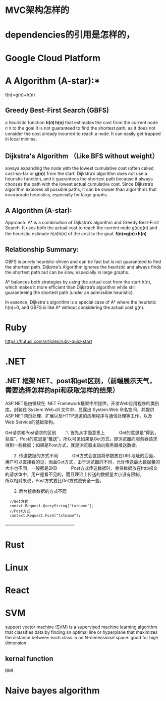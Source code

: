 

# MVC架构怎样的

# dependencies的引用是怎样的，

# Google Cloud Platform


# A Algorithm (A-star):*
f(n)=g(n)+h(n)

## Greedy Best-First Search (GBFS)
a heuristic function **ℎ(𝑛) h(n)** that estimates the cost from the current node 𝑛 n to the goal
It is not guaranteed to find the shortest path, as it does not consider the cost already incurred to reach a node. It can easily get trapped in local minima.

## Dijkstra's Algorithm （Like BFS without weight）
always expanding the node with the lowest cumulative cost (often called cost-so-far or **g(n)**) from the start.
Dijkstra’s algorithm does not use a heuristic function, and it guarantees the shortest path because it always chooses the path with the lowest actual cumulative cost.
Since Dijkstra’s algorithm explores all possible paths, it can be slower than algorithms that incorporate heuristics, especially for large graphs.

## A Algorithm (A-star):
Approach: A* is a combination of Dijkstra’s algorithm and Greedy Best-First Search. It uses both the actual cost to reach the current node 
𝑔(𝑛)g(n) and the heuristic estimate ℎ(𝑛)h(n) of the cost to the goal. 
**f(n)=g(n)+h(n)**


## Relationship Summary:
GBFS is purely heuristic-driven and can be fast but is not guaranteed to find the shortest path.
Dijkstra's Algorithm ignores the heuristic and always finds the shortest path but can be slow, especially in large graphs.

A* balances both strategies by using the actual cost from the start h(n), which makes it more efficient than Dijkstra’s algorithm while still guaranteeing the shortest path (under an admissible heuristic).

In essence, Dijkstra's algorithm is a special case of A* where the heuristic h(n)=0, and GBFS is like A* without considering the actual cost g(n).



# Ruby


https://hutusi.com/articles/ruby-quickstart

# .NET
## .NET 框架 NET、post和get区别，（前端展示天气，需要选择怎样的api和获取怎样的结果）


ASP.NET是由微软在. NET Framework框架中所提供，开发Web应用程序的类别库，封装在 System.Web.dll 文件中，显露出 System.Web 命名空间，并提供ASP.NET网页处理、扩展以及HTTP通道的应用程序与通信处理等工作，以及Web Service的基础架构。


Get请求和Post请求的区别
  1. 首先从字面意思上
   Get的意思是“得到，获取”，Post的意思是“推送”。所以可见如果是Get方式，即浏览器向服务器请求得到一些数据；如果是Post方式，就是浏览器主动向服务器推送数据。

  2. 传送数据的方式不同
   Get方式会直接将参数放在URL地址的后面，用户可以直接看的见，而且Get方式，由于浏览器的不同，允许传送最大数据量的大小也不同，一般都是2KB
   Post方式传送数据时，会将数据放在http报文的请求体中，用户是看不见的，而且理论上传送的数据量大小没有限制。
   所以相对来说，Post方式要比Get方式更安全一些。

  3. 后台接收数据的方式不同

      //Get方式
      contxt.Request.QueryString["txtname"];
      //Post方式
      context.Request.Form["txtname"];
————————————————






# Rust

# Linux


# React


# SVM 
 support vector machine (SVM) is a supervised machine learning algorithm that classifies data by finding an optimal line or hyperplane that maximizes the distance between each class in an N-dimensional space.
 good for high dimension

 ## kernal function
 BMI

 # Naive bayes algorithm
